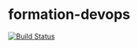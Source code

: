 # formation-devops
[![Build Status](https://travis-ci.com/chefdorv/formation-devops.svg?branch=main)](https://travis-ci.com/chefdorv/formation-devops)
